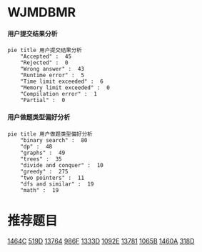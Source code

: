 # WJMDBMR

<!-- tabs:start -->



#### **用户提交结果分析**

```mermaid
pie title 用户提交结果分析
    "Accepted" :  45
    "Rejected" :  0
    "Wrong answer" :  43
    "Runtime error" :  5
    "Time limit exceeded" :  6
    "Memory limit exceeded" :  0
    "Compilation error" :  1
    "Partial" :  0
```

#### **用户做题类型偏好分析**

```mermaid
pie title 用户做题类型偏好分析
    "binary search" :  80
    "dp" :  48
    "graphs" :  49
    "trees" :  35
    "divide and conquer" :  10
    "greedy" :  275
    "two pointers" :  11
    "dfs and similar" :  19
    "math" :  19
```



<!-- tabs:end -->
# 推荐题目
[1464C](https://codeforces.com/contest/1464/problem/C)
[519D](https://codeforces.com/contest/519/problem/D)
[13764](https://codeforces.com/contest/1376/problem/4)
[986F](https://codeforces.com/contest/986/problem/F)
[1333D](https://codeforces.com/contest/1333/problem/D)
[1092E](https://codeforces.com/contest/1092/problem/E)
[13781](https://codeforces.com/contest/1378/problem/1)
[1065B](https://codeforces.com/contest/1065/problem/B)
[1460A](https://codeforces.com/contest/1460/problem/A)
[318D](https://codeforces.com/contest/318/problem/D)
